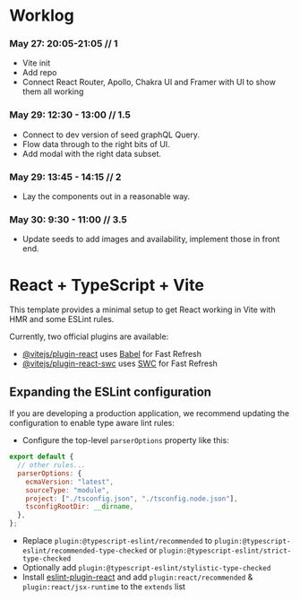 # Worklog

### May 27: 20:05-21:05 // 1

- Vite init
- Add repo
- Connect React Router, Apollo, Chakra UI and Framer with UI to show them all working

### May 29: 12:30 - 13:00 // 1.5

- Connect to dev version of seed graphQL Query.
- Flow data through to the right bits of UI.
- Add modal with the right data subset.

### May 29: 13:45 - 14:15 // 2

- Lay the components out in a reasonable way.

### May 30: 9:30 - 11:00 // 3.5

- Update seeds to add images and availability, implement those in front end.

# React + TypeScript + Vite

This template provides a minimal setup to get React working in Vite with HMR and some ESLint rules.

Currently, two official plugins are available:

- [@vitejs/plugin-react](https://github.com/vitejs/vite-plugin-react/blob/main/packages/plugin-react/README.md) uses [Babel](https://babeljs.io/) for Fast Refresh
- [@vitejs/plugin-react-swc](https://github.com/vitejs/vite-plugin-react-swc) uses [SWC](https://swc.rs/) for Fast Refresh

## Expanding the ESLint configuration

If you are developing a production application, we recommend updating the configuration to enable type aware lint rules:

- Configure the top-level `parserOptions` property like this:

```js
export default {
  // other rules...
  parserOptions: {
    ecmaVersion: "latest",
    sourceType: "module",
    project: ["./tsconfig.json", "./tsconfig.node.json"],
    tsconfigRootDir: __dirname,
  },
};
```

- Replace `plugin:@typescript-eslint/recommended` to `plugin:@typescript-eslint/recommended-type-checked` or `plugin:@typescript-eslint/strict-type-checked`
- Optionally add `plugin:@typescript-eslint/stylistic-type-checked`
- Install [eslint-plugin-react](https://github.com/jsx-eslint/eslint-plugin-react) and add `plugin:react/recommended` & `plugin:react/jsx-runtime` to the `extends` list
